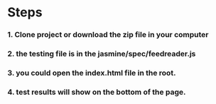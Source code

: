 # Steps
### 1. Clone project or download the zip file in your computer 

### 2. the testing file is in the jasmine/spec/feedreader.js

### 3. you could open the index.html file in the root.

### 4. test results will show on the bottom of the page.
